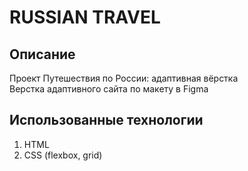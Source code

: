 # RUSSIAN TRAVEL  
## Описание  
Проект Путешествия по России: адаптивная вёрстка  
Верстка адаптивного сайта по макету в Figma
## Использованные технологии  
1) HTML
2) CSS (flexbox, grid)